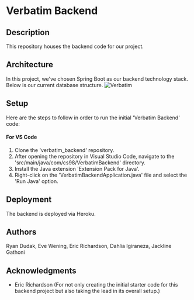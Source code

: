 # Verbatim Backend

## Description

This repository houses the backend code for our project.

## Architecture

In this project, we've chosen Spring Boot as our backend technology stack. Below is our current database structure.
![Verbatim](https://github.com/dartmouth-cs98-23f/verbatim_backend/assets/76986782/7e556203-d2ce-416f-9b06-bcf247aaaa09)



## Setup

Here are the steps to follow in order to run the initial 'Verbatim Backend' code:

#### For VS Code

1. Clone the 'verbatim_backend' repository.
2. After opening the repository in Visual Studio Code, navigate to the 'src/main/java/com/cs98/VerbatimBackend' directory.
3. Install the Java extension 'Extension Pack for Java'.
4. Right-click on the 'VerbatimBackendApplication.java' file and select the 'Run Java' option.

## Deployment

The backend is deployed via Heroku.

## Authors

Ryan Dudak, Eve Wening, Eric Richardson, Dahlia Igiraneza, Jackline Gathoni

## Acknowledgments

- Eric Richardson (For not only creating the initial starter code for this backend project but also taking the lead in its overall setup.)
